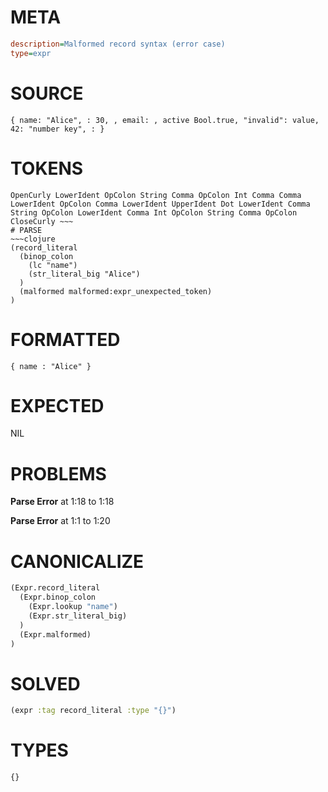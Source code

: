 # META
~~~ini
description=Malformed record syntax (error case)
type=expr
~~~
# SOURCE
~~~roc
{ name: "Alice", : 30, , email: , active Bool.true, "invalid": value, 42: "number key", : }
~~~
# TOKENS
~~~text
OpenCurly LowerIdent OpColon String Comma OpColon Int Comma Comma LowerIdent OpColon Comma LowerIdent UpperIdent Dot LowerIdent Comma String OpColon LowerIdent Comma Int OpColon String Comma OpColon CloseCurly ~~~
# PARSE
~~~clojure
(record_literal
  (binop_colon
    (lc "name")
    (str_literal_big "Alice")
  )
  (malformed malformed:expr_unexpected_token)
)
~~~
# FORMATTED
~~~roc
{ name : "Alice" }
~~~
# EXPECTED
NIL
# PROBLEMS
**Parse Error**
at 1:18 to 1:18

**Parse Error**
at 1:1 to 1:20

# CANONICALIZE
~~~clojure
(Expr.record_literal
  (Expr.binop_colon
    (Expr.lookup "name")
    (Expr.str_literal_big)
  )
  (Expr.malformed)
)
~~~
# SOLVED
~~~clojure
(expr :tag record_literal :type "{}")
~~~
# TYPES
~~~roc
{}
~~~
